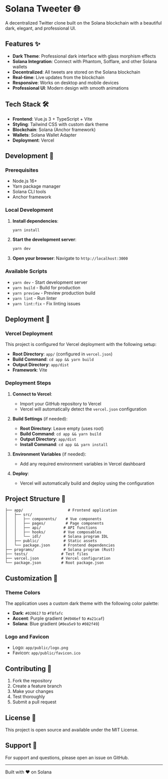 # Solana Tweeter 🌐

A decentralized Twitter clone built on the Solana blockchain with a beautiful dark, elegant, and professional UI.

## Features ✨

- **Dark Theme**: Professional dark interface with glass morphism effects
- **Solana Integration**: Connect with Phantom, Solflare, and other Solana wallets
- **Decentralized**: All tweets are stored on the Solana blockchain
- **Real-time**: Live updates from the blockchain
- **Responsive**: Works on desktop and mobile devices
- **Professional UI**: Modern design with smooth animations

## Tech Stack 🛠️

- **Frontend**: Vue.js 3 + TypeScript + Vite
- **Styling**: Tailwind CSS with custom dark theme
- **Blockchain**: Solana (Anchor framework)
- **Wallets**: Solana Wallet Adapter
- **Deployment**: Vercel

## Development 🚀

### Prerequisites
- Node.js 16+
- Yarn package manager
- Solana CLI tools
- Anchor framework

### Local Development

1. **Install dependencies**:
   ```bash
   yarn install
   ```

2. **Start the development server**:
   ```bash
   yarn dev
   ```

3. **Open your browser**:
   Navigate to `http://localhost:3000`

### Available Scripts

- `yarn dev` - Start development server
- `yarn build` - Build for production
- `yarn preview` - Preview production build
- `yarn lint` - Run linter
- `yarn lint:fix` - Fix linting issues

## Deployment 🚀

### Vercel Deployment

This project is configured for Vercel deployment with the following setup:

- **Root Directory**: `app/` (configured in `vercel.json`)
- **Build Command**: `cd app && yarn build`
- **Output Directory**: `app/dist`
- **Framework**: Vite

### Deployment Steps

1. **Connect to Vercel**:
   - Import your GitHub repository to Vercel
   - Vercel will automatically detect the `vercel.json` configuration

2. **Build Settings** (if needed):
   - **Root Directory**: Leave empty (uses root)
   - **Build Command**: `cd app && yarn build`
   - **Output Directory**: `app/dist`
   - **Install Command**: `cd app && yarn install`

3. **Environment Variables** (if needed):
   - Add any required environment variables in Vercel dashboard

4. **Deploy**:
   - Vercel will automatically build and deploy using the configuration

## Project Structure 📁

```
├── app/                    # Frontend application
│   ├── src/
│   │   ├── components/    # Vue components
│   │   ├── pages/         # Page components
│   │   ├── api/          # API functions
│   │   ├── hooks/        # Vue composables
│   │   └── idl/          # Solana program IDL
│   ├── public/           # Static assets
│   └── package.json      # Frontend dependencies
├── programs/             # Solana program (Rust)
├── tests/               # Test files
├── vercel.json          # Vercel configuration
└── package.json         # Root package.json
```

## Customization 🎨

### Theme Colors
The application uses a custom dark theme with the following color palette:
- **Dark**: `#020617` to `#f8fafc`
- **Accent**: Purple gradient (`#d946ef` to `#a21caf`)
- **Solana**: Blue gradient (`#0ea5e9` to `#082f49`)

### Logo and Favicon
- Logo: `app/public/logo.png`
- Favicon: `app/public/favicon.ico`

## Contributing 🤝

1. Fork the repository
2. Create a feature branch
3. Make your changes
4. Test thoroughly
5. Submit a pull request

## License 📄

This project is open source and available under the MIT License.

## Support 💬

For support and questions, please open an issue on GitHub.

---

Built with ❤️ on Solana